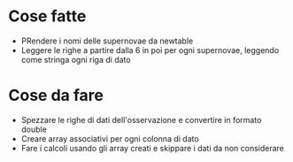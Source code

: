 # Cose fatte
- PRendere i nomi delle supernovae da newtable
- Leggere le righe a partire dalla 6 in poi per ogni supernovae, leggendo come stringa ogni riga di dato

# Cose da fare
- Spezzare le righe di dati dell'osservazione e convertire in formato double
- Creare array associativi per ogni colonna di dato 
- Fare i calcoli usando gli array creati e skippare i dati da non considerare